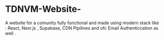# TDNVM-Website-

A website for a comunity fully functional and made using modern stack like : React, Nexr.js , Supabase, CDN Pipilines and ofc Email Authenticcation as well .
